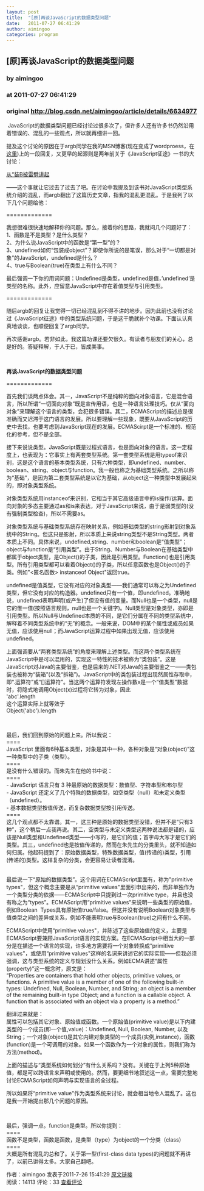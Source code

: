 ```yaml
---
layout: post
title:  "[原]再谈JavaScript的数据类型问题"
date:   2011-07-27 06:41:29
author: aimingoo
categories: program
---
```


## [原]再谈JavaScript的数据类型问题
### by aimingoo
### at 2011-07-27 06:41:29
### original <http://blog.csdn.net/aimingoo/article/details/6634977>

<p> JavaScript的数据类型问题已经讨论过很多次了，但许多人还有许多书仍然沿用着错误的、混乱的一些观点，所以就再细讲一回。</p><p>提及这个讨论的原因在于argb<span>同学在我的MSN博客(现在变成了wordproess，在<a href="http://aimingoo.wordpress.com/2009/09/23/%E4%BB%8E%E2%80%9C%E8%A3%85b%E8%A2%AB%E9%9B%B7%E5%8A%88%E2%80%9D%E8%AE%B2%E8%B5%B7/#comment-348">这里</a>)上的一段回复，又更早的起源则是两年前关于《JavaScript征途》一书的大讨论：</span></p><p><a href="http://aimingoo.wordpress.com/2009/09/23/%E4%BB%8E%E2%80%9C%E8%A3%85b%E8%A2%AB%E9%9B%B7%E5%8A%88%E2%80%9D%E8%AE%B2%E8%B5%B7">从“装B被雷劈讲起</a></p><p><span>——这个事就让它过去了过去了吧。在讨论中我提及到该书对JavaScript类型系统介绍的混乱，而argb<span>翻出了这篇历史文章，指我的混乱更混乱。于是我列了以下几个问题给他：</span></span></p><p>=============<span><span></span></span></p><span><span></span></span><p>我想很难很快速地解释你的问题。那么，接着你的思路，我就问几个问题好了：<br>1、函数是不是类型？是什么类型？<br>2、为什么说JavaScript中的函数是“第一型”的？<br>3、undefined如何“包装成object”？即使你所说的是笔误，那么对于“一切都是对象”的JavaScript，undefined是什么？<br>4、true与Boolean(true)在类型上有什么不同？</p><p>最后强调一下你的用词问题：Undefined是类型，undefined是值，’undefined’是类型的名称。此外，应留意JavaScript中存在着值类型与引用类型。<br></p><p>=============</p><p>随后argb的回复让我觉得一切已经混乱到不得不讲的地步。因为此前也没有讨论过《JavaScript征途》中的类型系统问题，于是这干脆就补个功课。下面认认真真地谈谈，也顺便回复了argb<span>同学。</span></p><p>再次感谢argb<span>。若非如此，我这篇功课还要欠很久。有读者与朋友们的关心，总是好的。答疑释解，于人于已，皆成美事。</span></p><p> </p><p><strong>再谈JavaScript的数据类型问题</strong></p><p>=============</p><p>首先我们谈两点体会。其一，JavaScript不是纯粹的面向对象语言，它是混合语言，所以所谓“一切面向对象”既是宣传用语，也是一种语言处理技巧。仅从“面向对象”来理解这个语言的类型，会犯很多错误。其二，ECMAScript的描述总是很准确而又迟滞于这门语言的发展。所以要理解一些现象，既要从JavaScript的历史中去找，也要考虑到JavaScript现在的发展。ECMAScirpt是一个标准的、规范化的参考，但不是全部。</p><p>接下来说说类型。JavaScript既是过程式语言，也是面向对象的语言。这一定程度上，也表现为：它事实上有两套类型系统。第一套类型系统是用typeof来识别，这是这个语言的基本类型系统，只有六种类型，即undefined、number、boolean、string、object与function。我一般也称之为基础类型系统。之所以称为“基础”，是因为第二套类型系统是以它为基础，从object这一种类型中发展起来的，即对象类型系统。</p><p>对象类型系统用instanceof来识别，它相当于其它高级语言中的is操作/运算。面向对象的多态主要通过as和is来表达，对于JavaScript来说，由于是弱类型的(没有强制类型检查)，所以不需要as。</p><p>对象类型系统与基础类型系统存在映射关系，例如基础类型的string影射到对象系统中的String。但这只是影射，所以本质上来说string类型不是String类型。两者本质上不同。具体来说，undefined,string、number和boolean是“值类型”；object与function是“引用类型”。由于String、Number与Boolean在基础类型中都属于object类型，是Object()的子类，因此是引用类型。Function()也是引用类型。所有引用类型都可以看着Object()的子类，所以任意函数也是Object()的子类。例如&quot;&lt;匿名函数&gt; instanceof Object&quot;返回true。</p><p>undefined是值类型，它没有对应的对象类型——我们通常可以称之为Undefined类型，但它没有对应的构造器。undefined只有一个值，即undefined。准确地说，undefined表明声明(或产生)了但没有值的变量。而Null也是一个类型，null是它的惟一值(按照语言规则，null也是一个关键字)。Null类型是对象类型，亦即是引用类型。所以Null与Undefined本质的不同，是它们分属在不同的类型系统中，解释着不同类型系统中的“无”的概念。一般来说，DOM中的某个属性或成员如果无值，应该使用null；而JavaScript运算过程中如果出现无值，应该使用undefined。</p><p>上面强调要从“两套类型系统”的角度来理解上述类型。而这两个类型系统在JavaScript中是可以混用的，实现这一特性的技术被称为“类包装”。这是JavaScript对Java的主要借鉴，也是后来的.NET对Java的主要借鉴之一——类包装也被称为“装箱”(以及“拆箱”)。JavaScript中的类包装过程出现然属性存取中，即“.运算符”或“[]运算符”。当这两个运算符发现左操作数x是一个“值类型”数据时，将隐式地调用Object(x)过程将它转为对象，因此<br>'abc'.length<br>这个运算实际上就等效于<br>Object('abc').length</p><p> </p><p>最后，我们回到原始的问题上来。所以我说：<br>====<br>JavaScript 里面有6种基本类型，对象是其中一种，各种对象是“对象(object)”这一种类型中的子类（类型）。<br>====<br>是没有什么错误的。而朱先生在他的书中说：<br>====<br>- JavaScript 语言只有 3 种最原始的数据类型：数值型、字符串型和布尔型<br>- JavaScript 还定义了几个特殊的数据类型，如空类型（null）和未定义类型（undefined）。<br>- 基本数据类型按值传送，而复杂数据类型按引用传送。<br>====<br>这几个观点都不太靠谱。其一，这三种是原始的数据类型没错，但并不是“只有3种”，这个稍后一点我再说。其二，空类型与未定义类型这两种说法都是错的，应该是Null类型和Undefined类型——小写的，是它们的值；首字母大写才是它们的类型。其三，undefined也是按值传递的，然而在朱先生的分类里头，就不知道如何归属。他起码提到了：原始数据类型，特殊数据类型，值(传递的)类型，引用(传递的)类型。这样复杂的分类，会更容易让读者混淆。</p><p><br>最后说一下“原始的数据类型”。这个用词在ECMAScript里面有，称为&quot;primitive types&quot;，但这个概念主要是从“primitive values&quot;里面引申出来的，而非单独作为一个类型分类的依据——ECMAScript中只提到过一次primitive type，并且也没有称之为“types”。ECMAScript用“primitive values&quot;来说明一些类型的原始值，例如Boolean  Types具有原始值true/false。但这并没有说明Boolean对象类型与值类型之间的差异或关系，例如不能表明true与Boolean(true)之间有什么不同。</p><p>ECMAScript中使用“primitive values&quot;，并陈述了这些原始值的定义，主要是ECMAScript要兼顾JavaScript语言的实现方案。在ECMAScript中相当大的一部分是在描述一个语言的实现，许多地方需要将一个对象转换成“primitive values&quot;，或使用“primitive values&quot;这样的名词来讲述它的实际实现——但我必须强调，这与类型系统的定义与规划没什么关系。例如ECMA讲述“属性(property)”这一概念时，原文是：<br>“Properties are containers that hold other objects, primitive values, or functions. A primitive value is a member of one of the following built-in types: Undefined, Null, Boolean, Number, and String; an object is a member of the remaining built-in type Object; and a function is a callable object. A function that is associated with an object via a property is a method.”</p><p>翻译过来就是：<br>属性可以包括其它对象、原始值或函数。一个原始值(primitive value)是以下内建类型的一个成员(即一个值,value)：Undefined, Null, Boolean, Number, 以及String；一个对象(object)是其它内建对象类型的一个成员(实例,instance)，函数(function)是一个可调用的对象。如果一个函数作为一个对象的属性，则我们称为方法(method)。</p><p>上面的描述与“类型系统如何划分”有什么关系吗？没有。关键在于上列5种原始值，都是可以跨语言来声明或使用的。然而，要更细节地叙述这一点，需要完整地讨论ECMAScript如何声明与实现语言的全过程。</p><p>所以如果将“primitive value&quot;作为类型系统来讨论，就会相当地令人混乱了。这也是我一开始提出那几个问题的原因。</p><p> </p><p>最后，强调一点。function是类型。所以你提到：<br>====<br>函数不是类型，函数是函数，是类型（type）为object的一个分类（class）<br>====<br>大概是所有混乱的总和了。关于第一型(first-class data types)的问题就不再讲了，以前已讲得太多。大家自己翻吧。</p>
            <div>
                作者：aimingoo 发表于2011-7-26 15:41:29 <a href="http://blog.csdn.net/aimingoo/article/details/6634977">原文链接</a>
            </div>
            <div>
            阅读：14113 评论：33 <a href="http://blog.csdn.net/aimingoo/article/details/6634977#comments">查看评论</a>
            </div>